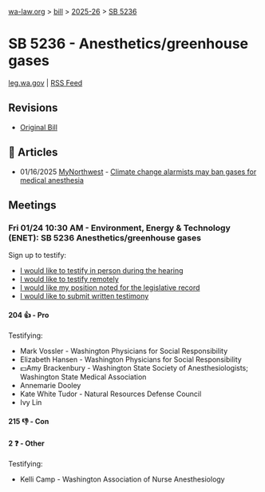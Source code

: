 [wa-law.org](/) > [bill](/bill/) > [2025-26](/bill/2025-26/) > [SB 5236](/bill/2025-26/sb/5236/)

# SB 5236 - Anesthetics/greenhouse gases
[leg.wa.gov](https://app.leg.wa.gov/billsummary?BillNumber=5236&Year=2025&Initiative=false) | [RSS Feed](./rss.xml)

## Revisions
* [Original Bill](1/)

## 📰 Articles
* 01/16/2025 [MyNorthwest](/org/mynorthwest/) - [Climate change alarmists may ban gases for medical anesthesia](https://mynorthwest.com/ktth/ktth-opinion/rantz-climate-change-alarmists-could-ban-restrict-medical-anesthesia-under-new-bill/4028699#:~:text=Senate%20Bill%205236)

## Meetings
### Fri 01/24 10:30 AM - Environment, Energy & Technology (ENET): SB 5236 Anesthetics/greenhouse gases
Sign up to testify:
* [I would like to testify in person during the hearing](https://app.leg.wa.gov/csi/Testifier/Add?chamber=House&mId=32454&aId=161737&caId=24745&tId=1)
* [I would like to testify remotely](https://app.leg.wa.gov/csi/Testifier/Add?chamber=House&mId=32454&aId=161737&caId=24745&tId=2)
* [I would like my position noted for the legislative record](https://app.leg.wa.gov/csi/Testifier/Add?chamber=House&mId=32454&aId=161737&caId=24745&tId=3)
* [I would like to submit written testimony](https://app.leg.wa.gov/csi/Testifier/Add?chamber=House&mId=32454&aId=161737&caId=24745&tId=4)

#### 204 👍 - Pro
Testifying:
* Mark Vossler - Washington Physicians for Social Responsibility
* Elizabeth Hansen - Washington Physicians for Social Responsibility
* 💵Amy Brackenbury - Washington State Society of Anesthesiologists; Washington State Medical Association
* Annemarie Dooley
* Kate White Tudor - Natural Resources Defense Council
* Ivy Lin

#### 215 👎 - Con

#### 2 ❓ - Other
Testifying:
* Kelli Camp - Washington Association of Nurse Anesthesiology
